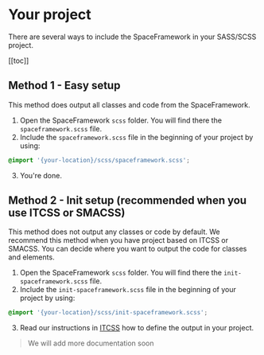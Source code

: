 # Your project
There are several ways to include the SpaceFramework in your SASS/SCSS project.
 
 [[toc]]
 

## Method 1 - Easy setup
This method does output all classes and code from the SpaceFramework.

1. Open the SpaceFramework `scss` folder. You will find there the `spaceframework.scss` file. 
2. Include the `spaceframework.scss` file in the beginning of your project by using:

```scss
@import '{your-location}/scss/spaceframework.scss';
```
3. You're done. 

## Method 2 - Init setup (recommended when you use ITCSS or SMACSS)
This method does not output any classes or code by default. We recommend this method when you have project based on ITCSS or SMACSS. You can decide where you want to output the code for classes and elements. 

1. Open the SpaceFramework `scss` folder. You will find there the `init-spaceframework.scss` file. 
2. Include the `init-spaceframework.scss` file in the beginning of your project by using:

```scss
@import '{your-location}/scss/init-spaceframework.scss';
```

3. Read our instructions in [ITCSS](itcss) how to define the output in your project.
 
> We will add more documentation soon
